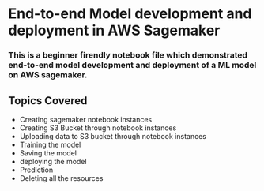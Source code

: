 # End-to-end Model development and deployment in AWS Sagemaker
### This is a beginner firendly notebook file which demonstrated end-to-end model development and deployment of a ML model on AWS sagemaker.

## Topics Covered
* Creating sagemaker notebook instances
* Creating S3 Bucket through notebook instances
* Uploading data to S3 bucket through notebook instances
* Training the model
* Saving the model
* deploying the model
* Prediction
* Deleting all the resources
